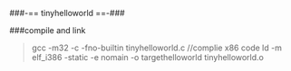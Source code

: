 ###-== tinyhelloworld ==-###

###compile and link
> gcc -m32 -c -fno-builtin tinyhelloworld.c //complie x86 code
> ld -m elf_i386 -static -e nomain -o targethelloworld tinyhelloworld.o



